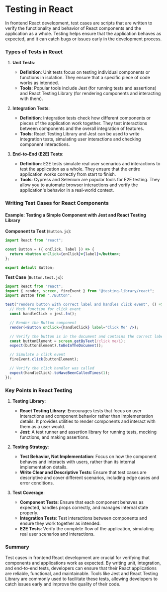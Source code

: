 # Testing in React

In frontend React development, test cases are scripts that are written to verify the functionality and behavior of React components and the application as a whole. Testing helps ensure that the application behaves as expected, and it can catch bugs or issues early in the development process.

### Types of Tests in React

1. **Unit Tests**:

   - **Definition**: Unit tests focus on testing individual components or functions in isolation. They ensure that a specific piece of code works as intended.
   - **Tools**: Popular tools include Jest (for running tests and assertions) and React Testing Library (for rendering components and interacting with them).

2. **Integration Tests**:

   - **Definition**: Integration tests check how different components or pieces of the application work together. They test interactions between components and the overall integration of features.
   - **Tools**: React Testing Library and Jest can be used to write integration tests, simulating user interactions and checking component interactions.

3. **End-to-End (E2E) Tests**:
   - **Definition**: E2E tests simulate real user scenarios and interactions to test the application as a whole. They ensure that the entire application works correctly from start to finish.
   - **Tools**: Cypress and Selenium are popular tools for E2E testing. They allow you to automate browser interactions and verify the application's behavior in a real-world context.

### Writing Test Cases for React Components

#### Example: Testing a Simple Component with Jest and React Testing Library

**Component to Test** (`Button.js`):

```jsx
import React from "react";

const Button = ({ onClick, label }) => {
  return <button onClick={onClick}>{label}</button>;
};

export default Button;
```

**Test Case** (`Button.test.js`):

```jsx
import React from "react";
import { render, screen, fireEvent } from "@testing-library/react";
import Button from "./Button";

test("renders button with correct label and handles click event", () => {
  // Mock function for click event
  const handleClick = jest.fn();

  // Render the Button component
  render(<Button onClick={handleClick} label="Click Me" />);

  // Verify the button is in the document and contains the correct label
  const buttonElement = screen.getByText(/click me/i);
  expect(buttonElement).toBeInTheDocument();

  // Simulate a click event
  fireEvent.click(buttonElement);

  // Verify the click handler was called
  expect(handleClick).toHaveBeenCalledTimes(1);
});
```

### Key Points in React Testing

1. **Testing Library**:

   - **React Testing Library**: Encourages tests that focus on user interactions and component behavior rather than implementation details. It provides utilities to render components and interact with them as a user would.
   - **Jest**: A test runner and assertion library for running tests, mocking functions, and making assertions.

2. **Testing Strategy**:

   - **Test Behavior, Not Implementation**: Focus on how the component behaves and interacts with users, rather than its internal implementation details.
   - **Write Clear and Descriptive Tests**: Ensure that test cases are descriptive and cover different scenarios, including edge cases and error conditions.

3. **Test Coverage**:
   - **Component Tests**: Ensure that each component behaves as expected, handles props correctly, and manages internal state properly.
   - **Integration Tests**: Test interactions between components and ensure they work together as intended.
   - **E2E Tests**: Verify the complete flow of the application, simulating real user scenarios and interactions.

### Summary

Test cases in frontend React development are crucial for verifying that components and applications work as expected. By writing unit, integration, and end-to-end tests, developers can ensure that their React applications are reliable, functional, and maintainable. Tools like Jest and React Testing Library are commonly used to facilitate these tests, allowing developers to catch issues early and improve the quality of their code.
